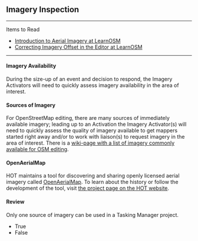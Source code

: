 ## Imagery Inspection

---

Items to Read
* [Introduction to Aerial Imagery at LearnOSM](http://learnosm.org/en/josm/aerial-imagery/)
* [Correcting Imagery Offset in the Editor at LearnOSM](http://learnosm.org/en/josm/correcting-imagery-offset/)

---

#### Imagery Availability

During the size-up of an event and decision to respond, the Imagery Activators will need to quickly assess imagery availability in the area of interest.

#### Sources of Imagery

For OpenStreetMap editing, there are many sources of immediately available imagery; leading up to an Activation the Imagery Activator(s) will need to quickly assess the quality of imagery available to get mappers started right away and/or to work with liaison(s) to request imagery in the area of interest. There is a [wiki-page with a list of imagery commonly available for OSM editing](http://wiki.openstreetmap.org/wiki/Aerial_imagery).

#### OpenAerialMap

HOT maintains a tool for discovering and sharing openly licensed aerial imagery called [OpenAerialMap](http://openaerialmap.org/). To learn about the history or follow the development of the tool, visit [the project page on the HOT website](http://hotosm.org/projects/openaerialmap).

#### Review

Only one source of imagery can be used in a Tasking Manager project.
* True
* False